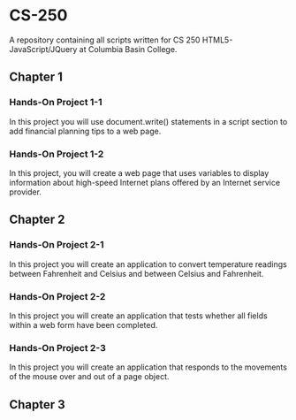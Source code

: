 # CS-250
A repository containing all scripts written for CS 250 HTML5-JavaScript/JQuery at Columbia Basin College.

## Chapter 1

### Hands-On Project 1-1
In this project you will use document.write() statements in a script section to add financial planning tips to a web page.

### Hands-On Project 1-2  
In this project, you will create a web page that uses variables to display information about high-speed Internet  plans offered by an Internet service provider.

## Chapter 2

### Hands-On Project 2-1
In this project you will create an application to convert temperature readings between Fahrenheit and Celsius  and between Celsius and Fahrenheit.

### Hands-On Project 2-2
In this project you will create an application that tests whether all fields within a web form have been  completed.

### Hands-On Project 2-3
In this project you will create an application that responds to the movements of the mouse over and out of a  page object.

## Chapter 3
